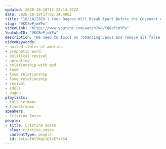 ```yaml
---
updated: 2020-10-18T17:23:14.972Z
date: 2020-10-18T17:02:14.498Z
title: "10/18/2020 | Your Dagons Will Break Apart Before the Covenant of God (Pastor Cris Sosso)"
slug: "VKQ8ePjmYPw"
videoLink: "https://www.youtube.com/watch?v=VKQ8ePjmYPw"
YoutubeID: "VKQ8ePjmYPw"
description: "We need to focus on romancing Jesus and remove all false idols in our lives. This sermon was delivered by Pastor Cristina Sosso at Freedom Fellowship Church International on October 18, 2020."
videoKeywords:
- united states of america
- prophetic word
- political revival
- uprooting
- relationship with god
- love
- love relationship
- love relationship
- revival
- idols
- dagon
playlists:
- full sermons
- livestreams
speakers:
- Cristina Sosso
people:
- title: Cristina Sosso
  slug: cristina-sosso
  contentType: people
  id: 3zLvufAtlKgiiGIaEYs4S4
---
```

